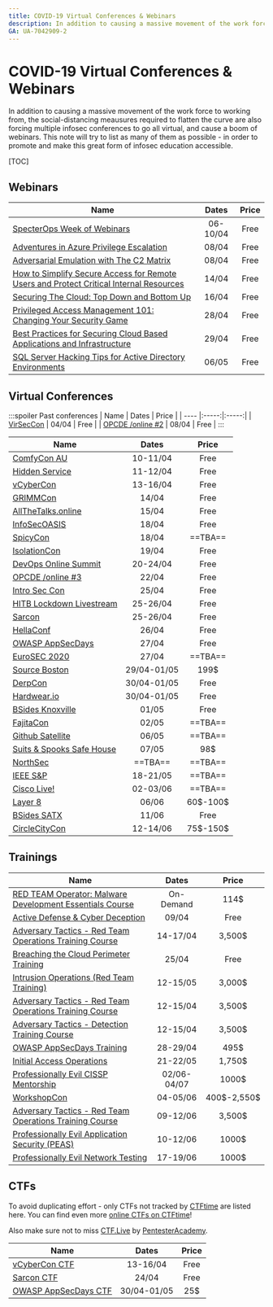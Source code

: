 ```yaml
---
title: COVID-19 Virtual Conferences & Webinars
description: In addition to causing a massive movement of the work force to working from, the social-distancing meausures required to flatten the curve are also forcing multiple infosec conferences to go all virtual, and cause a boom of webinars. This note will try to list as many of them as possible - in order to promote and make this great form of infosec education accessible.
GA: UA-7042909-2
---
```

# COVID-19 Virtual Conferences & Webinars

In addition to causing a massive movement of the work force to working from, the social-distancing meausures required to flatten the curve are also forcing multiple infosec conferences to go all virtual, and cause a boom of webinars. This note will try to list as many of them as possible - in order to promote and make this great form of infosec education accessible.

[TOC]

## Webinars

| Name | Dates | Price |
| ---- |:-----:|:-----:|
| [SpecterOps Week of Webinars](https://twitter.com/SpecterOps/status/1243623526046871552) | 06-10/04 | Free |
| [Adventures in Azure Privilege Escalation](https://www.netspi.com/research/webinars/lunch-and-learn-webinar-series/adventures-in-azure-privilege-escalation/) | 08/04 | Free |
| [Adversarial Emulation with The C2 Matrix](https://register.gotowebinar.com/register/1738803278444958987) | 08/04 | Free 
| [ How to Simplify Secure Access for Remote Users and Protect Critical Internal Resources](https://lp.cyberark.com/20200414-Webinar-Secure-Remote-Access_Registration-Page.html) | 14/04 | Free |
| [Securing The Cloud: Top Down and Bottom Up](https://www.netspi.com/research/webinars/webinar-securing-the-cloud-top-down-and-bottom-up/) | 16/04 | Free |
| [Privileged Access Management 101: Changing Your Security Game](https://www.brighttalk.com/webcast/18084/396217) | 28/04 | Free |
| [ Best Practices for Securing Cloud Based Applications and Infrastructure](https://lp.cyberark.com/20200429-Webinar-Secure-the-Cloud_Registration-Page.html) | 29/04 | Free |
| [SQL Server Hacking Tips for Active Directory Environments](https://www.netspi.com/research/webinars/lunch-and-learn-webinar-series/sql-server-hacking-tips-for-active-directory-environments/) | 06/05 | Free |


## Virtual Conferences

:::spoiler Past conferences
| Name | Dates | Price |
| ---- |:-----:|:-----:|
| [VirSecCon](https://virseccon.com/) | 04/04 | Free |
| [OPCDE /online #2](https://online.opcde.com/) | 08/04 | Free |
:::
<br />

| Name | Dates | Price |
| ---- |:-----:|:-----:|
| [ComfyCon AU](https://www.comfyconau.rocks) |  10-11/04   | Free  |
| [Hidden Service](https://di.c3voc.de/en:start)| 11-12/04 | Free |
| [vCyberCon](https://go.perchsecurity.com/vCyberCon-2020) | 13-16/04 | Free |
| [GRIMMCon](https://blog.grimm-co.com/post/grimmcon/) | 14/04 | Free  |
| [AllTheTalks.online](https://www.allthetalks.online) | 15/04 | Free |
| [InfoSecOASIS](https://infosecoasis.com/) | 18/04 | Free  |
| [SpicyCon](https://twitter.com/BetoOnSecurity/status/1244052857722200065) | 18/04 | ==TBA== |
| [IsolationCon](https://themanyhats.club/the-many-hats-club-presents-isolationcon/) | 19/04 | Free |
| [DevOps Online Summit](https://www.devopsonlinesummit.com/2020) | 20-24/04 | Free |
| [OPCDE /online #3](https://online.opcde.com/) | 22/04 | Free |
| [Intro Sec Con](https://register.gotowebinar.com/register/8318696474608280845) | 25/04 | Free |
| [HITB Lockdown Livestream](https://conference.hitb.org/lockdown-livestream/) |  25-26/04   | Free  |
| [Sarcon](https://community.secarmy.org/sarcon/) | 25-26/04 | Free |
| [HellaConf](https://hella-secure.com/hellaconf-2020/) | 26/04 | Free |
| [OWASP AppSecDays](https://appsecdays.org/) | 27/04 | Free |
| [EuroSEC 2020](https://concordia-h2020.eu/eurosec-2020/) | 27/04 | ==TBA== |
| [Source Boston](https://sourceconference.com/events/boston20/) | 29/04-01/05 | 199\$ |
| [DerpCon](https://derpcon.io) | 30/04-01/05 | Free  |
| [Hardwear.io](https://hardwear.io/virtual-con-2020/) | 30/04-01/05 | Free |
| [BSides Knoxville](https://bsidesknoxville.com) | 01/05 | Free |
| [FajitaCon](https://twitter.com/fajitacon/status/1242445320983908354) | 02/05 | ==TBA== |
| [Github Satellite](https://githubsatellite.com/) | 06/05 | ==TBA== |
| [Suits & Spooks Safe House](https://tellaro.io/) | 07/05 | 98\$ |
| [NorthSec](https://nsec.io/) | ==TBA== | ==TBA== |
| [IEEE S&P](https://www.ieee-security.org/TC/SP2020/index.html) | 18-21/05 | ==TBA== |
| [Cisco Live!](https://www.ciscolive.com/us.html) | 02-03/06 | ==TBA== |
| [Layer 8](https://layer8conference.com/) | 06/06 | 60\$-100\$ 
| [BSides SATX](https://www.bsidessatx.com/) | 11/06 | Free|
| [CircleCityCon](https://circlecitycon.com/) | 12-14/06 | 75\$-150\$ |


## Trainings

| Name | Dates | Price |
| ---- |:-----:|:-----:|
| [RED TEAM Operator: Malware Development Essentials Course](https://institute.sektor7.net/red-team-operator-malware-development-essentials?coupon=MALDEV-37FAA2TETO4) | On-Demand | 114\$ |
| [Active Defense & Cyber Deception](https://register.gotowebinar.com/register/8326529395310476299) | 09/04 | Free |
| [Adversary Tactics - Red Team Operations Training Course](https://www.eventbrite.com/e/adversary-tactics-red-team-operations-training-course-online-april-2020-tickets-89418488105?utm_term=eventname_text) | 14-17/04 | 3,500\$ |
| [Breaching the Cloud Perimeter Training](https://register.gotowebinar.com/register/1264630092013493773) | 25/04 | Free |
| [Intrusion Operations (Red Team Training)](https://www.eventbrite.com/e/intrusion-operationsred-team-training-online-course-tickets-95646598551) | 12-15/05 | 3,000\$ |
| [Adversary Tactics - Red Team Operations Training Course](https://www.eventbrite.com/e/adversary-tactics-red-team-operations-training-course-online-may-2020-tickets-100165983152) | 12-15/04 | 3,500\$ |
| [Adversary Tactics - Detection Training Course](https://www.eventbrite.com/e/adversary-tactics-detection-training-course-online-may-2020-tickets-100167210824) | 12-15/04 | 3,500\$ |
| [OWASP AppSecDays Training](https://appsecdays.org/trainings) | 28-29/04 | 495\$ |
| [Initial Access Operations](https://www.eventbrite.com/e/initial-access-operations-online-course-tickets-92257006189) | 21-22/05 | 1,750\$ |
| [Professionally Evil CISSP Mentorship](https://training.secureideas.com/course/cissp-mentor/) | 02/06-04/07 | 1000\$ |
| [WorkshopCon](https://www.eventbrite.com/o/workshopcon-24511201712) | 04-05/06 | 400\$-2,550\$ |
| [Adversary Tactics - Red Team Operations Training Course](https://www.eventbrite.com/e/adversary-tactics-red-team-operations-training-course-eu-online-june-2020-tickets-89436560159) | 09-12/06 | 3,500\$ |
| [Professionally Evil Application Security (PEAS)](https://training.secureideas.com/course/proevilappsec-live/) | 10-12/06 | 1000\$ |
| [Professionally Evil Network Testing](https://training.secureideas.com/course/proevilnettesting-live/) | 17-19/06 | 1000\$ |


## CTFs
To avoid duplicating effort - only CTFs not tracked by [CTFtime](https://ctftime.org) are listed here. You can find even more [online CTFs on CTFtime](https://ctftime.org/event/list/?year=2020&online=1&format=0&restrictions=-1&upcoming=true)!  

Also make sure not to miss [CTF.Live](https://www.ctf.live/) by [PentesterAcademy](https://www.pentesteracademy.com/).  


| Name | Dates | Price |
| ---- |:-----:|:-----:|
| [vCyberCon CTF](https://ctf.perchsecurity.com/) | 13-16/04 | Free |
| [Sarcon CTF](https://ctf.secarmy.org/) | 24/04 | Free |
| [OWASP AppSecDays CTF](https://appsecdays.org/ctf) | 30/04-01/05 | 25\$ |